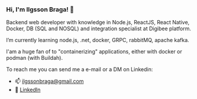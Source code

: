 ### Hi, I'm Ilgsson Braga! 👋

Backend web developer with knowledge in Node.js, ReactJS, React Native, Docker, DB (SQL and NOSQL) and integration specialist at Digibee platform.

I’m currently learning node.js, .net, docker, GRPC, rabbitMQ, apache kafka.

I'am a huge fan of to "containerizing" applications, either with docker or podman (with Buildah).

To reach me you can send me a e-mail or a DM on Linkedin:

- 📫 ilgssonbraga@gmail.com
- 💬 [LinkedIn](https://www.linkedin.com/in/ilgsson-braga-de-morais-silva-62b213199)

<!--- 🔭 I’m currently working on grow my knowledge in development and management of micro services.
- 🌱 I’m currently learning node.js, .net, docker, GRPC, rabbitMQ, apache kafka.
- 👯 I’m looking to collaborate on node.js projects.
- 💬 Ask me about node.js, math and games.
- 📫 How to reach me: ilgssonbraga@gmail.com
